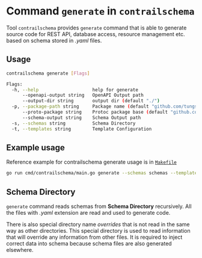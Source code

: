 # Command `generate` in `contrailschema`

Tool `contrailschema` provides `generate` command that is able to generate source code for REST API, database access, resource management etc. based on schema stored in *.yaml* files.

## Usage

```bash
contrailschema generate [Flags]

Flags:
  -h, --help                    help for generate
      --openapi-output string   OpenAPI Output path
      --output-dir string       output dir (default "./")
  -p, --package-path string     Package name (default "github.com/tungstenfabric-preview/intent-service")
      --proto-package string    Protoc package base (default "github.com.tungstenfabric-preview.intent-service")
      --schema-output string    Schema Output path
  -s, --schemas string          Schema Directory
  -t, --templates string        Template Configuration
```

## Example usage
Reference example for contrailschema generate usage is in [`Makefile`](../Makefile)

```bash
go run cmd/contrailschema/main.go generate --schemas schemas --templates tools/templates/native/template_config.yaml --schema-output public/schema.json --openapi-output public/openapi.json
```

## Schema Directory
`generate` command reads schemas from **Schema Directory** recursively. All the files with *.yaml* extension are read and used to generate code.

There is also special directory name *overrides* that is not read in the same way as other directories. This special directory is used to read information that will override any information from other files. It is required to inject correct data into schema because schema files are also generated elsewhere.
